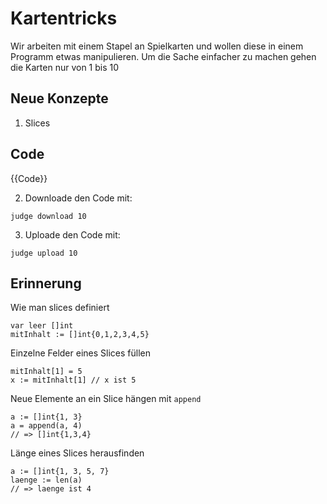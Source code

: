 # Kartentricks

Wir arbeiten mit einem Stapel an Spielkarten und wollen diese in einem Programm etwas manipulieren.
Um die Sache einfacher zu machen gehen die Karten nur von 1 bis 10

## Neue Konzepte

1. Slices

## Code

{{Code}}

2. Downloade den Code mit:   

```
judge download 10
```


3. Uploade den Code mit:
```
judge upload 10
```

## Erinnerung

Wie man slices definiert
```
var leer []int                 
mitInhalt := []int{0,1,2,3,4,5}
```

Einzelne Felder eines Slices füllen

```
mitInhalt[1] = 5
x := mitInhalt[1] // x ist 5
```

Neue Elemente an ein Slice hängen mit `append`
```
a := []int{1, 3}
a = append(a, 4)
// => []int{1,3,4}
```

Länge eines Slices herausfinden
```
a := []int{1, 3, 5, 7}
laenge := len(a)
// => laenge ist 4
```
